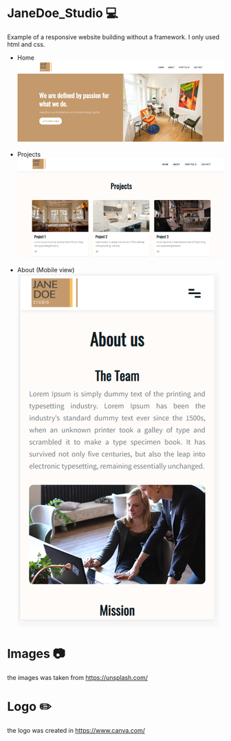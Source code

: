 # JaneDoe_Studio 💻
Example of a responsive website building without a framework. I only used html and css.

- Home
![Home](https://github.com/tefacalvo/JaneDoe_Studio/blob/master/img/page-1.PNG)

- Projects
![Projects](https://github.com/tefacalvo/JaneDoe_Studio/blob/master/img/page-3.PNG)

- About (Mobile view)
![About](https://github.com/tefacalvo/JaneDoe_Studio/blob/master/img/page-2.PNG)

# Images 📷 
the images was taken from https://unsplash.com/

# Logo ✏️
the logo was created in https://www.canva.com/
